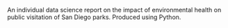 An individual data science report on the impact of environmental health on public visitation of San Diego parks. Produced using Python.
